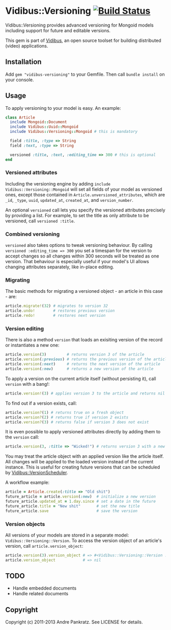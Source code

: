 # Vidibus::Versioning [![Build Status](https://travis-ci.org/vidibus/vidibus-versioning.png)](https://travis-ci.org/vidibus/vidibus-versioning)

Vidibus::Versioning provides advanced versioning for Mongoid models including support for future and editable versions.

This gem is part of [Vidibus](http://vidibus.org), an open source toolset for building distributed (video) applications.


## Installation

Add `gem "vidibus-versioning"` to your Gemfile. Then call `bundle install` on your console.


## Usage

To apply versioning to your model is easy. An example:

```ruby
class Article
  include Mongoid::Document
  include Vidibus::Uuid::Mongoid
  include Vidibus::Versioning::Mongoid # this is mandatory

  field :title, :type => String
  field :text, :type => String

  versioned :title, :text, :editing_time => 300 # this is optional
end
```

### Versioned attributes

Including the versioning engine by adding `include Vidibus::Versioning::Mongoid` will set all fields of your model as
versioned ones, except those contained in `Article.unversioned_attributes`, which are `_id`, `_type`, `uuid`,
`updated_at`, `created_at`, and `version_number`.

An optional `versioned` call lets you specify the versioned attributes precisely by providing a list. For example, to
set the title as only attribute to be versioned, call `versioned :title`.


### Combined versioning

`versioned` also takes options to tweak versioning behaviour. By calling `versioned :editing_time => 300` you set a
timespan for the version to accept changes so all changes within 300 seconds will be treated as one version.
That behaviour is especially useful if your model's UI allows changing attributes separately, like in-place editing.


### Migrating

The basic methods for migrating a versioned object - an article in this case - are:

```ruby
article.migrate!(32) # migrates to version 32
article.undo!        # restores previous version
article.redo!        # restores next version
```


### Version editing

There is also a method `version` that loads an exisiting version of the record or instantiates a new one:

```ruby
article.version(3)         # returns version 3 of the article
article.version(:previous) # returns the previous version of the article
article.version(:next)     # returns the next version of the article
article.version(:new)      # returns a new version of the article
```

To apply a version on the current article itself (without persisting it), call `version` with a bang!:

```ruby
article.version!(3) # applies version 3 to the article and returns nil
```

To find out if a version exists, call:

```ruby
article.version?(1) # returns true on a fresh object
article.version?(2) # returns true if version 2 exists
article.version?(3) # returns false if version 3 does not exist
```

It is even possible to apply versioned attributes directly by adding them to the `version` call:

```ruby
article.version(3, :title => "Wicked!") # returns version 3 with a new title applied
```

You may treat the article object with an applied version like the article itself. All changes will
be applied to the loaded version instead of the current instance. This is useful for creating future versions
that can be scheduled by [Vidibus::VersionScheduler](https://github.com/vidibus/vidibus-version_scheduler).

A workflow example:

```ruby
article = Article.create(:title => "Old shit")
future_article = article.version(:new)  # initialize a new version
future_article.updated_at = 1.day.since # set a date in the future
future_article.title = "New shit"       # set the new title
future_article.save                     # save the version
```


### Version objects

All versions of your models are stored in a separate model: `Vidibus::Versioning::Version`. To access the
version object of an article's version, call `article.version_object`:

```ruby
article.version(3).version_object # => #<Vidibus::Versioning::Version ... >
article.version_object            # => nil
```


## TODO

* Handle embedded documents
* Handle related documents


## Copyright

Copyright (c) 2011-2013 Andre Pankratz. See LICENSE for details.
